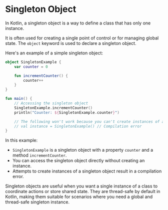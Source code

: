# Singleton Object
In Kotlin, a singleton object is a way to define a class that has only one instance. 

It is often used for creating a single point of control or for managing global state. The `object` keyword is used to declare a singleton object.

Here's an example of a simple singleton object:

```kotlin
object SingletonExample {
    var counter = 0

    fun incrementCounter() {
        counter++
    }
}

fun main() {
    // Accessing the singleton object
    SingletonExample.incrementCounter()
    println("Counter: ${SingletonExample.counter}")

    // The following won't work because you can't create instances of a singleton object
    // val instance = SingletonExample() // Compilation error
}
```

In this example:

- `SingletonExample` is a singleton object with a property `counter` and a method `incrementCounter`.
- You can access the singleton object directly without creating an instance.
- Attempts to create instances of a singleton object result in a compilation error.

Singleton objects are useful when you want a single instance of a class to coordinate actions or store shared state. They are thread-safe by default in Kotlin, making them suitable for scenarios where you need a global and thread-safe singleton instance.